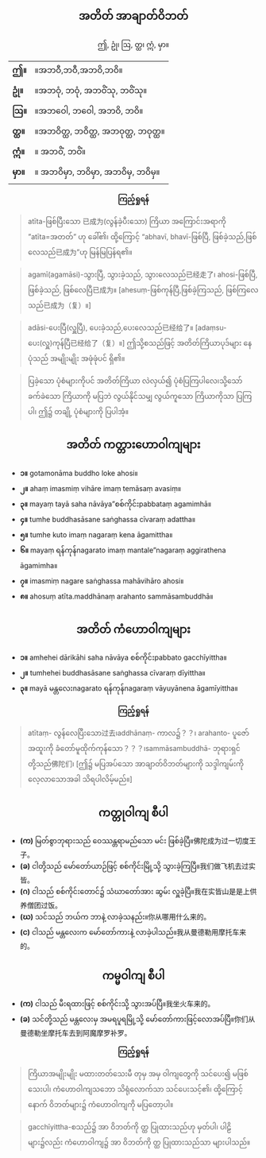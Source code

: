 ## <center>အတိတ် အာချာတ်ဝိဘတ်</center>

<center>ဤ, ဥုံ၊ ဩ, တ္ထ၊ ဣံ, မှာ။</center>

|  |  |
| - | - |
|**ဤ။**|။အဘဝီ,ဘဝီ,အဘဝိ,ဘဝိ။|
|**ဥုံ။**|။အဘဝုံ, ဘဝုံ, အဘဝိံသု, ဘဝိံသု။|
|**ဩ။**|။အဘဝေါ, ဘဝေါ, အဘဝိ, ဘဝိ။|
|**တ္ထ။**|။အဘဝိတ္ထ, ဘဝိတ္ထ, အဘဝုတ္ထ, ဘဝုတ္ထ။|
|**ဣံ။**|။ အဘဝိံ, ဘဝိံ။|
|**မှာ။**|။ အဘဝိမှာ, ဘဝိမှာ, အဘဝိမှ, ဘဝိမှ။|

**<center>ကြည့်ရှုရန်</center>**

>atīta-ဖြစ်ပြီးသော 已成为(လွန်ခဲ့ပီးသော) ကြိယာ အကြောင်းအရာကို ”atīta=အတတ်” ဟု ‌ခေါ်၏၊ ထို့ကြောင့် “abhavī, bhavī-ဖြစ်ပြီ, ဖြစ်ခဲ့သည်,ဖြစ်လေသည်已成为”ဟု မြန်မြပြန်ရ၏။

>agamī(agamāsi)-သွားပြီ, သွားခဲ့သည်, သွားလေသည်已经走了၊ ahosi-ဖြစ်ပြီ, ဖြစ်ခဲ့သည်, ဖြစ်လေပြီ已成为။ [ahesuṃ-ဖြစ်ကုန်ပြီ,ဖြစ်ခဲ့ကြသည်, ဖြစ်ကြလေသည်已成为（复）။]

>adāsi-ပေးပြီ(လှူပြီ), ပေးခဲ့သည်,ပေးလေသည်已经给了။ [adaṃsu-ပေး(လှူ)ကုန်ပြီ已经给了（复）။] ဤသို့စသည်ဖြင့် အတိတ်ကြိယာပုဒ်များ နေပုံသည် အမျိုးမျိုး အဖုံဖုံပင် ရှိ၏။

>ပြခဲ့သော ပုံစံများကိုပင် အတိတ်ကြိယာ လဲလှယ်၍ ပုံစံပြကြပါလေ၊သို့‌သော် ခက်ခဲသော ကြိယာကို မပြဘဲ လွယ်နိုင်သမျှ လွယ်ကူသော ကြိယာကိုသာ ပြကြပါ၊ ဤ၌ တချို့ ပုံစံများကို ပြပါအံ့။

## <center>အတိတ် ကတ္တားဟောဝါကျများ</center>
- **၁။** gotamonāma buddho loke ahosi။
- **၂။** ahaṃ imasmiṃ vihāre imaṃ temāsaṃ avasiṃ။
- **၃။** mayaṃ tayā saha nāvāya”စစ်ကိုင်းpabbataṃ agamimhā။
- **၄။** tumhe buddhasāsane saṅghassa cīvaraṃ adattha။
- **၅။** tumhe kuto imaṃ nagaraṃ kena āgamittha။
- **၆။** mayaṃ ရန်ကုန်nagarato imaṃ mantale”nagaraṃ aggirathena āgamimha။
- **၇။** imasmiṃ nagare saṅghassa mahāvihāro ahosi။
- **၈။** ahosuṃ atīta.maddhānaṃ arahanto sammāsambuddhā။

## <center>အတိတ် ကံဟောဝါကျများ</center>

- **၁။** amhehei dārikāhi saha nāvāya စစ်ကိုင်းpabbato gacchīyittha။
- **၂။** tumhehei buddhasāsane saṅghassa cīvaraṃ dīyittha။
- **၃။** mayā မန္တလေးnagarato ရန်ကုန်nagaraṃ vāyuyānena āgamīyittha။

**<center>ကြည့်ရှုရန်</center>**

>atītaṃ- လွန်လေပြီးသော过去၊addhānaṃ- ကာလ၌？？၊ arahanto- ပူဇော်အထူးကို ခံတော်မူထိုက်ကုန်သော？？？၊sammāsambuddhā- ဘုရားရှင်တို့သည်佛陀们၊ [ဤ၌ မပြအပ်သော အာချာတ်ဝိဘတ်များကို သဒ္ဒါကျမ်းကို လေ့လာသောအခါ သိရပါလိမ့်မည်။]

## <center>ကတ္တုဝါကျ စီပါ</center>

- **(က)** မြတ်စွာဘုရားသည် ဝေဿန္တရာမည်သော မင်း ဖြစ်ခဲ့ပြီ။佛陀成为过一切度王子。
- **(ခ)** ငါတို့သည် မော်တော်ယာဉ်ဖြင့် စစ်ကိုင်းမြို့သို့ သွားခဲ့ကြပြီ။我们做飞机去过实皆。
- **(ဂ)** ငါသည် စစ်ကိုင်းတောင်၌ သံဃာတော်အား ဆွမ်း လှူခဲ့ပြီ။我在实皆山是是上供养僧团过饭。
- **(ဃ)** သင်သည် ဘယ်က ဘာနဲ့ လာခဲ့သနည်း။你从哪用什么来的。
- **(င)** ငါသည် မန္တလေးက မော်တော်ကားနဲ့ လာခဲ့ပါသည်။我从曼德勒用摩托车来的。

## <center>ကမ္မဝါကျ စီပါ</center>
- **(က)** ငါသည် မီးရထားဖြင့် စစ်ကိုင်းသို့ သွားအပ်ပြီ။我坐火车来的。
- **(ခ)** သင်တို့သည် မန္တလေးမှ အမရပူရမြို့သို့ မော်တော်ကားဖြင့်လောအပ်ပြီ။你们从曼德勒坐摩托车去到阿魔摩罗补罗。

**<center>ကြည့်ရှုရန်</center>**
>ကြိယာအမျိုးမျိုး မထားတတ်သေးမီ တုမှ အမှ ဝါကျတွေကို သင်ပေး၍ မဖြစ်သေးပါ၊ ကံဟောဝါကျသဘော သိရုံလောက်သာ သင်ပေးသင့်၏၊ ထို့ကြောင့် နောက် ဝိဘတ်များ၌ ကံဟောဝါကျကို မပြတော့ပါ။

>gacchīyittha-စသည်၌ အာ ဝိဘတ်ကို တ္ထ ပြုထားသည်ဟု မှတ်ပါ၊ ပါဠိများ၌လည်း ကံဟောဝါကျ၌ အာ ဝိဘတ်ကို တ္ထ ပြုထားသည်သာ များပါသည်။
